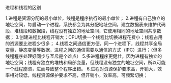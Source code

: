 进程和线程的区别

1.进程是资源分配的最小单位，线程是程序执行的最小单位；
2.进程有自己独立的地址空间，每启动一个进程，系统都会为其分配地址空间，建立数据表来维护代码段、堆栈段和数据段，线程没有独立的地址空间，它使用相同的地址空间共享数据；
3.创建进程比线程开销大；CPU切换一个线程比切换进程花费小；线程占用的资源要比进程少很多；
4.线程之间通信更方便，同一个进程下，线程共享全局变量，静态变量等数据，进程之间的通信需要以通信的方式（IPC）进行；（但多线程程序处理好同步与互斥是个难点）
5.多进程程序更健壮，因为进程有独立的地址空间；线程有独立的堆栈和局部变量，但线程没有独立的地址空间，所以可能一个线程崩溃，进而导致整个程序出错。
6.进程对资源保护要求高，开销大，效率相对较低，线程资源保护要求不高，但开销小，效率高，可频繁切换；
